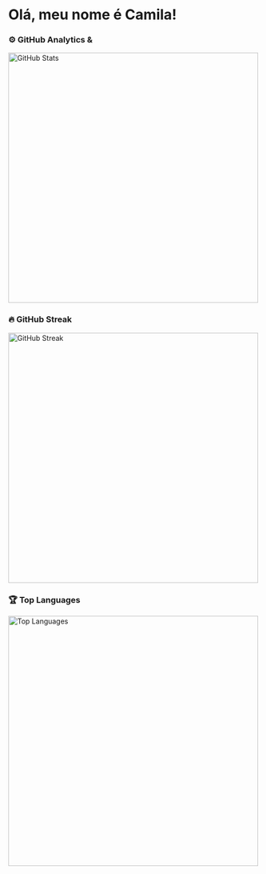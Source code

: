 # Olá, meu nome é Camila!

### ⚙️ GitHub Analytics & 

  <img
    src="https://github-readme-stats.vercel.app/api?username=TeixeiraCamila&theme=onedark&hide_border=false&include_all_commits=true"
    alt="GitHub Stats"
    title="Estatísticas do GitHub"
    width="500"
  />
 

### 🔥 GitHub Streak
 <img
    src="https://github-readme-streak-stats.herokuapp.com/?user=TeixeiraCamila&theme=onedark&hide_border=false"
    alt="GitHub Streak"
    title="Sequência de commits"
    width="500"
  />

### 🏆 Top Languages
<img
  src="https://github-readme-stats.vercel.app/api/top-langs/?username=TeixeiraCamila&theme=onedark&hide_border=false&include_all_commits=true&count_private=true&layout=compact"
  alt="Top Languages"
  title="Linguagens mais usadas"
  width="500"
/>
